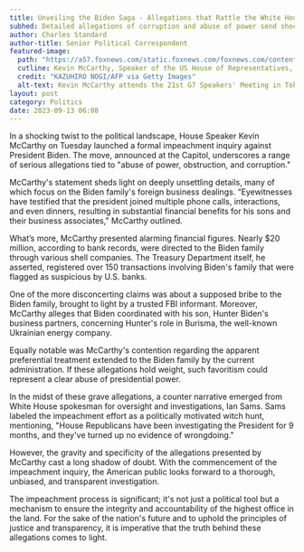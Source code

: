 ```yaml
---
title: Unveiling the Biden Saga - Allegations that Rattle the White House
subhed: Detailed allegations of corruption and abuse of power send shockwaves across the nation as McCarthy announces impeachment inquiry against President Biden.
author: Charles Standard
author-title: Senior Political Correspondent
featured-image: 
  path: "https://a57.foxnews.com/static.foxnews.com/foxnews.com/content/uploads/2023/09/720/405/house-speaker-kevin-mccarthy-name-plate.jpg?ve=1&tl=1"
  cutline: Kevin McCarthy, Speaker of the US House of Representatives, attends the 21st G7 Speakers' Meeting in Tokyo on September 8, 2023.
  credit: "KAZUHIRO NOGI/AFP via Getty Images"
  alt-text: Kevin McCarthy attends the 21st G7 Speakers' Meeting in Tokyo.
layout: post
category: Politics
date: 2023-09-13 06:08
---
```


In a shocking twist to the political landscape, House Speaker Kevin McCarthy on Tuesday launched a formal impeachment inquiry against President Biden. The move, announced at the Capitol, underscores a range of serious allegations tied to "abuse of power, obstruction, and corruption."

McCarthy's statement sheds light on deeply unsettling details, many of which focus on the Biden family's foreign business dealings. “Eyewitnesses have testified that the president joined multiple phone calls, interactions, and even dinners, resulting in substantial financial benefits for his sons and their business associates," McCarthy outlined.

What’s more, McCarthy presented alarming financial figures. Nearly $20 million, according to bank records, were directed to the Biden family through various shell companies. The Treasury Department itself, he asserted, registered over 150 transactions involving Biden's family that were flagged as suspicious by U.S. banks.

One of the more disconcerting claims was about a supposed bribe to the Biden family, brought to light by a trusted FBI informant. Moreover, McCarthy alleges that Biden coordinated with his son, Hunter Biden's business partners, concerning Hunter's role in Burisma, the well-known Ukrainian energy company.

Equally notable was McCarthy's contention regarding the apparent preferential treatment extended to the Biden family by the current administration. If these allegations hold weight, such favoritism could represent a clear abuse of presidential power.

In the midst of these grave allegations, a counter narrative emerged from White House spokesman for oversight and investigations, Ian Sams. Sams labeled the impeachment effort as a politically motivated witch hunt, mentioning, "House Republicans have been investigating the President for 9 months, and they've turned up no evidence of wrongdoing."

However, the gravity and specificity of the allegations presented by McCarthy cast a long shadow of doubt. With the commencement of the impeachment inquiry, the American public looks forward to a thorough, unbiased, and transparent investigation.

The impeachment process is significant; it's not just a political tool but a mechanism to ensure the integrity and accountability of the highest office in the land. For the sake of the nation's future and to uphold the principles of justice and transparency, it is imperative that the truth behind these allegations comes to light.

